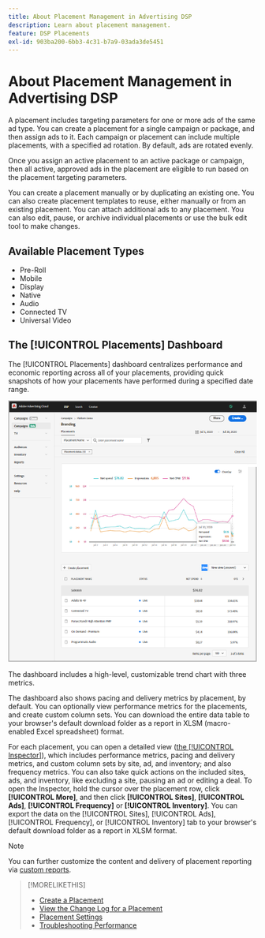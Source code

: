 ```yaml
---
title: About Placement Management in Advertising DSP
description: Learn about placement management.
feature: DSP Placements
exl-id: 903ba200-6bb3-4c31-b7a9-03ada3de5451
---
```

# About Placement Management in Advertising DSP

A placement includes targeting parameters for one or more ads of the same ad type. You can create a placement for a single campaign or package, and then assign ads to it. Each campaign or placement can include multiple placements, with a specified ad rotation. By default, ads are rotated evenly.

Once you assign an active placement to an active package or campaign, then all active, approved ads in the placement are eligible to run based on the placement targeting parameters.

You can create a placement manually or by duplicating an existing one. You can also create placement templates to reuse, either manually or from an existing placement. You can attach additional ads to any placement. You can also edit, pause, or archive individual placements or use the bulk edit tool to make changes.

## Available Placement Types

* Pre-Roll
* Mobile
* Display
* Native
* Audio
* Connected TV
* Universal Video 

## The [!UICONTROL Placements] Dashboard

The [!UICONTROL Placements] dashboard centralizes performance and economic reporting across all of your placements, providing quick snapshots of how your placements have performed during a specified date range.

![Placements dashboard](/help/dsp/assets/placement-dashboard.png)

The dashboard includes a high-level, customizable trend chart with three metrics.

The dashboard also shows pacing and delivery metrics by placement, by default. You can optionally view performance metrics for the placements, and create custom column sets. You can download the entire data table to your browser's default download folder as a report in XLSM (macro-enabled Excel spreadsheet) format.

For each placement, you can open a detailed view ([the [!UICONTROL Inspector]](/help/dsp/campaign-management/reports/campaign-reports-about.md)), which includes performance metrics, pacing and delivery metrics, and custom column sets by site, ad, and inventory; and also frequency metrics. You can also take quick actions on the included sites, ads, and inventory, like excluding a site, pausing an ad or editing a deal. To open the Inspector, hold the cursor over the placement row, click **[!UICONTROL More]**, and then click **[!UICONTROL Sites]**, **[!UICONTROL Ads]**, **[!UICONTROL Frequency]** or **[!UICONTROL Inventory]**. You can export the data on the [!UICONTROL Sites], [!UICONTROL Ads], [!UICONTROL Frequency], or [!UICONTROL Inventory]  tab to your browser's default download folder as a report in XLSM format.

>[!NOTE]
>
>You can further customize the content and delivery of placement reporting via [custom reports](/help/dsp/reports/report-about.md).

>[!MORELIKETHIS]
>
>* [Create a Placement](placement-create.md)
>* [View the Change Log for a Placement](placement-change-log.md)
>* [Placement Settings](placement-settings.md)
>* [Troubleshooting Performance](/help/dsp/optimization/troubleshooting-performance.md)
